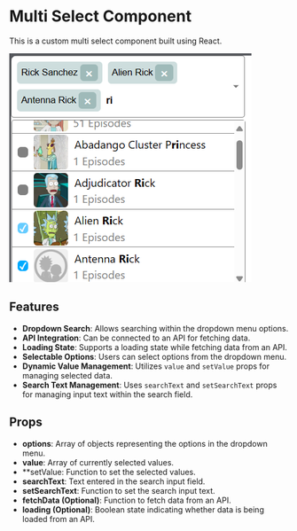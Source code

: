 # Multi Select Component

This is a custom multi select component built using React.

<img src="public/1.png" alt="1">

## Features

- **Dropdown Search**: Allows searching within the dropdown menu options.
- **API Integration**: Can be connected to an API for fetching data.
- **Loading State**: Supports a loading state while fetching data from an API.
- **Selectable Options**: Users can select options from the dropdown menu.
- **Dynamic Value Management**: Utilizes `value` and `setValue` props for managing selected data.
- **Search Text Management**: Uses `searchText` and `setSearchText` props for managing input text within the search field.


## Props

- **options**: Array of objects representing the options in the dropdown menu.
- **value**: Array of currently selected values.
- **setValue: Function to set the selected values.
- **searchText**: Text entered in the search input field.
- **setSearchText**: Function to set the search input text.
- **fetchData (Optional)**: Function to fetch data from an API.
- **loading (Optional)**: Boolean state indicating whether data is being loaded from an API.
